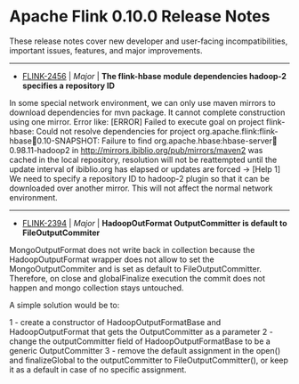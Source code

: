 
<!---
# Licensed to the Apache Software Foundation (ASF) under one
# or more contributor license agreements.  See the NOTICE file
# distributed with this work for additional information
# regarding copyright ownership.  The ASF licenses this file
# to you under the Apache License, Version 2.0 (the
# "License"); you may not use this file except in compliance
# with the License.  You may obtain a copy of the License at
#
#     http://www.apache.org/licenses/LICENSE-2.0
#
# Unless required by applicable law or agreed to in writing, software
# distributed under the License is distributed on an "AS IS" BASIS,
# WITHOUT WARRANTIES OR CONDITIONS OF ANY KIND, either express or implied.
# See the License for the specific language governing permissions and
# limitations under the License.
-->
# Apache Flink  0.10.0 Release Notes

These release notes cover new developer and user-facing incompatibilities, important issues, features, and major improvements.


---

* [FLINK-2456](https://issues.apache.org/jira/browse/FLINK-2456) | *Major* | **The flink-hbase module dependencies hadoop-2 specifies a repository ID**

In some special network environment, we can only use maven mirrors to download dependencies for mvn package.
It cannot complete construction using one mirror.
Error like:
[ERROR] Failed to execute goal on project flink-hbase: Could not resolve dependencies for project org.apache.flink:flink-hbase:jar:0.10-SNAPSHOT: Failure to find org.apache.hbase:hbase-server:jar:0.98.11-hadoop2 in http://mirrors.ibiblio.org/pub/mirrors/maven2 was cached in the local repository, resolution will not be reattempted until the update interval of ibiblio.org has elapsed or updates are forced -\> [Help 1]
We need to specify a repository ID to hadoop-2 plugin so that it can be downloaded over another mirror.
This will not affect the normal network environment.


---

* [FLINK-2394](https://issues.apache.org/jira/browse/FLINK-2394) | *Major* | **HadoopOutFormat OutputCommitter is default to FileOutputCommiter**

MongoOutputFormat does not write back in collection because the HadoopOutputFormat wrapper does not allow to set the MongoOutputCommiter and is set as default to FileOutputCommitter. Therefore, on close and globalFinalize execution the commit does not happen and mongo collection stays untouched. 

A simple solution would be to:

1 - create a constructor of HadoopOutputFormatBase and HadoopOutputFormat that gets the OutputCommitter as a parameter
2 - change the outputCommitter field of HadoopOutputFormatBase to be a generic OutputCommitter
3 - remove the default assignment in the open() and finalizeGlobal to the outputCommitter to FileOutputCommitter(), or keep it as a default in case of no specific assignment.




